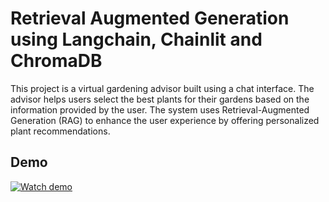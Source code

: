 # Retrieval Augmented Generation using Langchain, Chainlit and ChromaDB

This project is a virtual gardening advisor built using a chat interface. The advisor helps users select the best plants for their gardens based on the information provided by the user. The system uses Retrieval-Augmented Generation (RAG) to enhance the user experience by offering personalized plant recommendations.

## Demo

[![Watch demo](https://img.youtube.com/vi/L37wQ0LmZZ4/0.jpg)](https://www.youtube.com/watch?v=L37wQ0LmZZ4)

